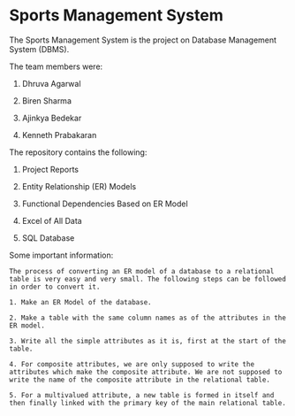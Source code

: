 # Sports Management System

The Sports Management System is the project on Database Management System (DBMS).

The team members were:

1. Dhruva Agarwal

2. Biren Sharma

3. Ajinkya Bedekar

4. Kenneth Prabakaran

The repository contains the following:

1. Project Reports

2. Entity Relationship (ER) Models

3. Functional Dependencies Based on ER Model

4. Excel of All Data

5. SQL Database

Some important information:

    The process of converting an ER model of a database to a relational table is very easy and very small. The following steps can be followed in order to convert it.

    1. Make an ER Model of the database.

    2. Make a table with the same column names as of the attributes in the ER model.

    3. Write all the simple attributes as it is, first at the start of the table.

    4. For composite attributes, we are only supposed to write the attributes which make the composite attribute. We are not supposed to write the name of the composite attribute in the relational table.

    5. For a multivalued attribute, a new table is formed in itself and then finally linked with the primary key of the main relational table.
